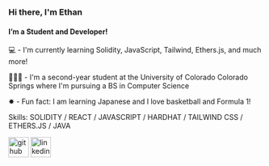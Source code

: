### Hi there, I'm Ethan

#### I’m a Student and Developer!

💻 - I'm currently learning Solidity, JavaScript, Tailwind, Ethers.js, and much more!

👨🏻‍🎓 - I'm a second-year student at the University of Colorado Colorado Springs where I'm pursuing a BS in Computer Science

✸ - Fun fact: I am learning Japanese and I love basketball and Formula 1! 

Skills: SOLIDITY / REACT / JAVASCRIPT / HARDHAT / TAILWIND CSS / ETHERS.JS / JAVA




[<img src='https://cdn.jsdelivr.net/npm/simple-icons@3.0.1/icons/github.svg' alt='github' height='40'>](https://github.com/EthanWHarvey)  [<img src='https://cdn.jsdelivr.net/npm/simple-icons@3.0.1/icons/linkedin.svg' alt='linkedin' height='40'>](https://www.linkedin.com/in/ethan-harvey-x10i/)  





